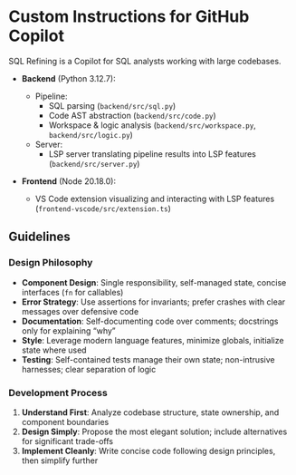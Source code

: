 # Custom Instructions for GitHub Copilot

SQL Refining is a Copilot for SQL analysts working with large codebases.

- **Backend** (Python 3.12.7):

  - Pipeline:
    - SQL parsing (`backend/src/sql.py`)
    - Code AST abstraction (`backend/src/code.py`)
    - Workspace & logic analysis (`backend/src/workspace.py`, `backend/src/logic.py`)
  - Server:
    - LSP server translating pipeline results into LSP features (`backend/src/server.py`)

- **Frontend** (Node 20.18.0):
  - VS Code extension visualizing and interacting with LSP features (`frontend-vscode/src/extension.ts`)

## Guidelines

### Design Philosophy

- **Component Design**: Single responsibility, self-managed state, concise interfaces (`fn` for callables)
- **Error Strategy**: Use assertions for invariants; prefer crashes with clear messages over defensive code
- **Documentation**: Self-documenting code over comments; docstrings only for explaining “why”
- **Style**: Leverage modern language features, minimize globals, initialize state where used
- **Testing**: Self-contained tests manage their own state; non-intrusive harnesses; clear separation of logic

### Development Process

1. **Understand First**: Analyze codebase structure, state ownership, and component boundaries
2. **Design Simply**: Propose the most elegant solution; include alternatives for significant trade-offs
3. **Implement Cleanly**: Write concise code following design principles, then simplify further
